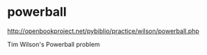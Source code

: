 # powerball


http://openbookproject.net/pybiblio/practice/wilson/powerball.php

Tim Wilson's Powerball problem